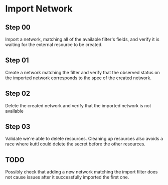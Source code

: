 # Import Network

## Step 00

Import a network, matching all of the available filter's fields, and verify it is waiting for the external resource to be created.

## Step 01

Create a network matching the filter and verify that the observed status on the imported network corresponds to the spec of the created network.

## Step 02

Delete the created network and verify that the imported network is not available

## Step 03

Validate we're able to delete resources.
Cleaning up resources also avoids a race where kuttl could delete the secret before the other resources.

## TODO

Possibly check that adding a new network matching the import filter does not cause issues after it successfully imported the first one.
